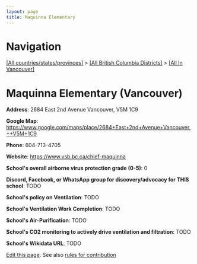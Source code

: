 ```yaml
---
layout: page
title: Maquinna Elementary
---
```

# Navigation

[[All countries/states/provinces]](../../..) > [[All British Columbia Districts]](../..) > [[All In Vancouver]](..)

# Maquinna Elementary (Vancouver)

**Address**: 2684 East 2nd Avenue Vancouver,  V5M 1C9

**Google Map**: <https://www.google.com/maps/place/2684+East+2nd+Avenue+Vancouver,++V5M+1C9>

**Phone**: 604-713-4705

**Website**: <https://www.vsb.bc.ca/chief-maquinna>

**School's overall airborne virus protection grade (0-5)**: 0

**Discord, Facebook, or WhatsApp group for discovery/advocacy for THIS school**: TODO

**School's policy on Ventilation**: TODO

**School's Ventilation Work Completion**: TODO

**School's Air-Purification**: TODO

**School's CO2 monitoring to actively drive ventilation and filtration**: TODO

**School's Wikidata URL**: TODO


[Edit this page](https://github.com/ventilate-schools/BC/edit/main/././Vancouver/Maquinna_Elementary.md). See also [rules for contribution](../../../contribution-rules/)